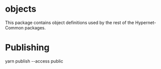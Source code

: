 # objects

This package contains object definitions used by the rest of the Hypernet-Common packages.

# Publishing
yarn publish --access public
